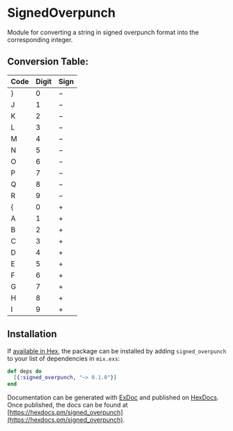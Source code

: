 # SignedOverpunch

Module for converting a string in signed overpunch format into the
corresponding integer.

## Conversion Table:

| Code | Digit | Sign |
| ---- | ----- | ---- |
| } | 0 | − |
| J | 1 | − |
| K | 2 | − |
| L | 3 | − |
| M | 4 | − |
| N | 5 | − |
| O | 6 | − |
| P | 7 | − |
| Q | 8 | − |
| R | 9 | − |
| { | 0 | + |
| A | 1 | + |
| B | 2 | + |
| C | 3 | + |
| D | 4 | + |
| E | 5 | + |
| F | 6 | + |
| G | 7 | + |
| H | 8 | + |
| I | 9 | + |

## Installation

If [available in Hex](https://hex.pm/docs/publish), the package can be installed
by adding `signed_overpunch` to your list of dependencies in `mix.exs`:

```elixir
def deps do
  [{:signed_overpunch, "~> 0.1.0"}]
end
```

Documentation can be generated with [ExDoc](https://github.com/elixir-lang/ex_doc)
and published on [HexDocs](https://hexdocs.pm). Once published, the docs can
be found at [https://hexdocs.pm/signed_overpunch](https://hexdocs.pm/signed_overpunch).

